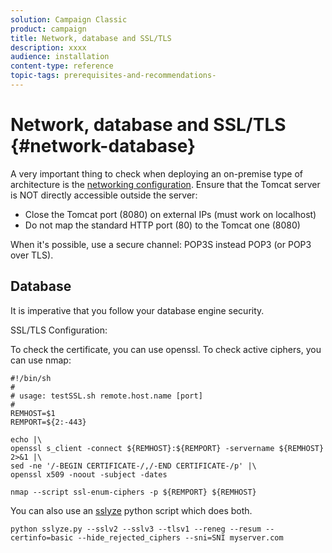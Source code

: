 ```yaml
---
solution: Campaign Classic
product: campaign
title: Network, database and SSL/TLS
description: xxxx
audience: installation
content-type: reference
topic-tags: prerequisites-and-recommendations-
---
```


# Network, database and SSL/TLS {#network-database}

A very important thing to check when deploying an on-premise type of architecture is the [networking configuration](../../installation/using/network-configuration.md). Ensure that the Tomcat server is NOT directly accessible outside the server:

* Close the Tomcat port (8080) on external IPs (must work on localhost)
* Do not map the standard HTTP port (80) to the Tomcat one (8080)

When it's possible, use a secure channel: POP3S instead POP3 (or POP3 over TLS).

## Database

It is imperative that you follow your database engine security.

SSL/TLS Configuration:

To check the certificate, you can use openssl. To check active ciphers, you can use nmap:

```
#!/bin/sh
#
# usage: testSSL.sh remote.host.name [port]
#
REMHOST=$1
REMPORT=${2:-443}
 
echo |\
openssl s_client -connect ${REMHOST}:${REMPORT} -servername ${REMHOST} 2>&1 |\
sed -ne '/-BEGIN CERTIFICATE-/,/-END CERTIFICATE-/p' |\
openssl x509 -noout -subject -dates
   
nmap --script ssl-enum-ciphers -p ${REMPORT} ${REMHOST}
```

You can also use an [sslyze](https://github.com/nabla-c0d3/sslyze/releases) python script which does both.

```
python sslyze.py --sslv2 --sslv3 --tlsv1 --reneg --resum --certinfo=basic --hide_rejected_ciphers --sni=SNI myserver.com
```
